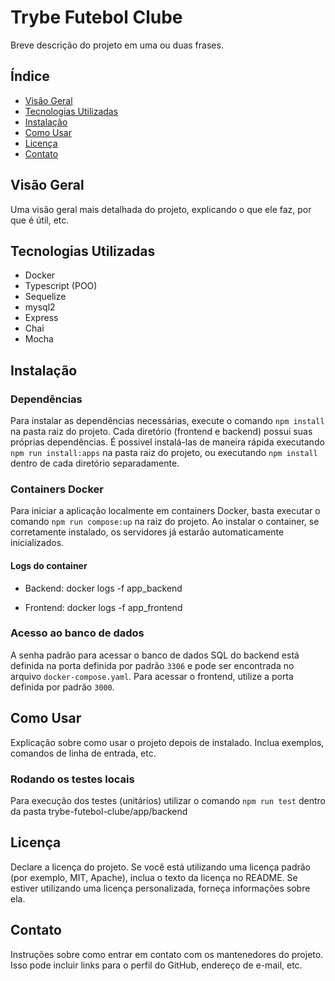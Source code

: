 # Trybe Futebol Clube

Breve descrição do projeto em uma ou duas frases.

## Índice

- [Visão Geral](#visão-geral)
- [Tecnologias Utilizadas](#tecnologias-utilizadas)
- [Instalação](#instalação)
- [Como Usar](#como-usar)
- [Licença](#licença)
- [Contato](#contato)

## Visão Geral

Uma visão geral mais detalhada do projeto, explicando o que ele faz, por que é útil, etc.

## Tecnologias Utilizadas

- Docker
- Typescript (POO)
- Sequelize
- mysql2
- Express
- Chai
- Mocha


## Instalação

### Dependências

Para instalar as dependências necessárias, execute o comando `npm install` na pasta raiz do projeto. Cada diretório (frontend e backend) possui suas próprias dependências. É possivel instalá-las de maneira rápida executando `npm run install:apps` na pasta raiz do projeto, ou executando `npm install` dentro de cada diretório separadamente.

### Containers Docker

Para iniciar a aplicação localmente em containers Docker, basta executar o comando `npm run compose:up` na raiz do projeto. Ao instalar o container, se corretamente instalado, os servidores já estarão automaticamente inicializados.

#### Logs do container

- Backend: docker logs -f app_backend

- Frontend: docker logs -f app_frontend


### Acesso ao banco de dados
A senha padrão para acessar o banco de dados SQL do backend está definida na porta definida por padrão `3306` e pode ser encontrada no arquivo `docker-compose.yaml`. Para acessar o frontend, utilize a porta definida por padrão `3000`.


## Como Usar

Explicação sobre como usar o projeto depois de instalado. Inclua exemplos, comandos de linha de entrada, etc.

### Rodando os testes locais

Para execução dos testes (unitários) utilizar o comando `npm run test` dentro da pasta trybe-futebol-clube/app/backend 


## Licença

Declare a licença do projeto. Se você está utilizando uma licença padrão (por exemplo, MIT, Apache), inclua o texto da licença no README. Se estiver utilizando uma licença personalizada, forneça informações sobre ela.

## Contato

Instruções sobre como entrar em contato com os mantenedores do projeto. Isso pode incluir links para o perfil do GitHub, endereço de e-mail, etc.

